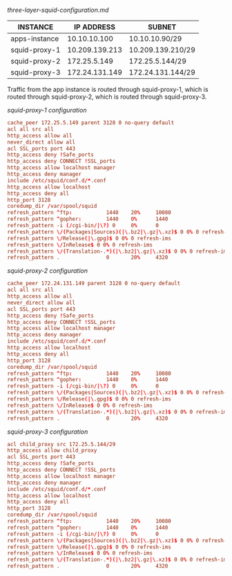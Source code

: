 
_three-layer-squid-configuration.md_

| INSTANCE | IP ADDRESS| SUBNET |
|---|---|---|
|apps-instance|10.10.10.100| 10.10.10.90/29 |
|squid-proxy-1|10.209.139.213|10.209.139.210/29 |
|squid-proxy-2|172.25.5.149|172.25.5.144/29 |
|squid-proxy-3|172.24.131.149|172.24.131.144/29 |

Traffic from the app instance is routed through squid-proxy-1, which is routed through squid-proxy-2, which is routed through squid-proxy-3.

_squid-proxy-1 configuration_

```conf
cache_peer 172.25.5.149 parent 3128 0 no-query default
acl all src all
http_access allow all
never_direct allow all
acl SSL_ports port 443
http_access deny !Safe_ports
http_access deny CONNECT !SSL_ports
http_access allow localhost manager
http_access deny manager
include /etc/squid/conf.d/*.conf
http_access allow localhost
http_access deny all
http_port 3128
coredump_dir /var/spool/squid
refresh_pattern ^ftp:           1440    20%     10080
refresh_pattern ^gopher:        1440    0%      1440
refresh_pattern -i (/cgi-bin/|\?) 0     0%      0
refresh_pattern \/(Packages|Sources)(|\.bz2|\.gz|\.xz)$ 0 0% 0 refresh-ims
refresh_pattern \/Release(|\.gpg)$ 0 0% 0 refresh-ims
refresh_pattern \/InRelease$ 0 0% 0 refresh-ims
refresh_pattern \/(Translation-.*)(|\.bz2|\.gz|\.xz)$ 0 0% 0 refresh-ims
refresh_pattern .               0       20%     4320
```

_squid-proxy-2 configuration_

```conf
cache_peer 172.24.131.149 parent 3128 0 no-query default
acl all src all
http_access allow all
never_direct allow all
acl SSL_ports port 443
http_access deny !Safe_ports
http_access deny CONNECT !SSL_ports
http_access allow localhost manager
http_access deny manager
include /etc/squid/conf.d/*.conf
http_access allow localhost
http_access deny all
http_port 3128
coredump_dir /var/spool/squid
refresh_pattern ^ftp:           1440    20%     10080
refresh_pattern ^gopher:        1440    0%      1440
refresh_pattern -i (/cgi-bin/|\?) 0     0%      0
refresh_pattern \/(Packages|Sources)(|\.bz2|\.gz|\.xz)$ 0 0% 0 refresh-ims
refresh_pattern \/Release(|\.gpg)$ 0 0% 0 refresh-ims
refresh_pattern \/InRelease$ 0 0% 0 refresh-ims
refresh_pattern \/(Translation-.*)(|\.bz2|\.gz|\.xz)$ 0 0% 0 refresh-ims
refresh_pattern .               0       20%     4320
```

_squid-proxy-3 configuration_

```conf
acl child_proxy src 172.25.5.144/29
http_access allow child_proxy
acl SSL_ports port 443
http_access deny !Safe_ports
http_access deny CONNECT !SSL_ports
http_access allow localhost manager
http_access deny manager
include /etc/squid/conf.d/*.conf
http_access allow localhost
http_access deny all
http_port 3128
coredump_dir /var/spool/squid
refresh_pattern ^ftp:           1440    20%     10080
refresh_pattern ^gopher:        1440    0%      1440
refresh_pattern -i (/cgi-bin/|\?) 0     0%      0
refresh_pattern \/(Packages|Sources)(|\.bz2|\.gz|\.xz)$ 0 0% 0 refresh-ims
refresh_pattern \/Release(|\.gpg)$ 0 0% 0 refresh-ims
refresh_pattern \/InRelease$ 0 0% 0 refresh-ims
refresh_pattern \/(Translation-.*)(|\.bz2|\.gz|\.xz)$ 0 0% 0 refresh-ims
refresh_pattern .               0       20%     4320
```
